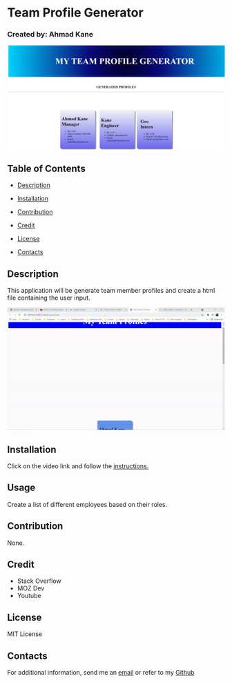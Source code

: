 # Team Profile Generator
  
 ### Created by: Ahmad Kane

<img src=./readme-intro.jpg/>

  ## Table of Contents

  * [Description](#description)
  
  * [Installation](#installation)
  
  * [Contribution](#contribution)
  
  * [Credit](#credit)

  * [License](#license)
  
  * [Contacts](#contacts)
  
  ## Description
  This application will be generate team member profiles and create a html file containing the user input.

<img src=./team-profile.gif/>



  ## Installation
  Click on the video link and follow the [instructions.](https://youtu.be/0YElW9VenAo)
  
  
  ## Usage
  Create a list of different employees based on their roles.
  
  ## Contribution
  None.
  
   ## Credit
   <ul>
  <li>Stack Overflow</li>
  <li>MOZ Dev</li>
  <li>Youtube</li>
  </ul>

  ## License
  MIT License
  
  ## Contacts
  For additional information, send me an [email](ahmadkanework@gmail.com) or refer to my [Github](https://github.com/ahmadkane93/)
  
  

